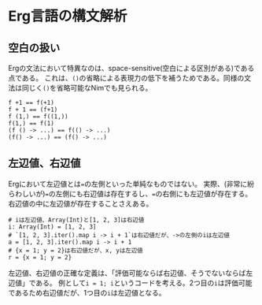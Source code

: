 # Erg言語の構文解析

## 空白の扱い

Ergの文法において特異なのは、space-sensitive(空白による区別がある)である点である。
これは、`()`の省略による表現力の低下を補うためである。同様の文法は同じく`()`を省略可能なNimでも見られる。

```erg
f +1 == f(+1)
f + 1 == (f+1)
f (1,) == f((1,))
f(1,) == f(1)
(f () -> ...) == f(() -> ...)
(f() -> ...) == (f() -> ...)
```

## 左辺値、右辺値

Ergにおいて左辺値とは`=`の左側といった単純なものではない。
実際、(非常に紛らわしいが)`=`の左側にも右辺値は存在するし、`=`の右側にも左辺値が存在する。
右辺値の中に左辺値が存在することさえある。

```erg
# iは左辺値、Array(Int)と[1, 2, 3]は右辺値
i: Array(Int) = [1, 2, 3]
# `[1, 2, 3].iter().map i -> i + 1`は右辺値だが、->の左側のiは左辺値
a = [1, 2, 3].iter().map i -> i + 1
# {x = 1; y = 2}は右辺値だが、x, yは左辺値
r = {x = 1; y = 2}
```

左辺値、右辺値の正確な定義は、「評価可能ならば右辺値、そうでないならば左辺値」である。
例として`i = 1; i`というコードを考える。2つ目の`i`は評価可能であるため右辺値だが、1つ目の`i`は左辺値となる。
